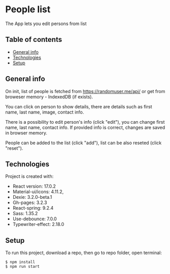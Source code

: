 # People list

The App lets you edit persons from list

## Table of contents

- [General info](#general-info)
- [Technologies](#technologies)
- [Setup](#setup)

## General info

On init, list of people is fetched from https://randomuser.me/api/ or get from broweser memory - IndexedDB (if exists).

You can click on person to show details, there are details such as first name, last name, image, contact info.

There is a possibility to edit person's info (click "edit"), you can change first name, last name, contact info. If provided info is correct, changes are saved in browser memory.

People can be added to the list (click "add"), list can be also reseted (click "reset").

## Technologies

Project is created with:

- React version: 17.0.2
- Material-ui/icons: 4.11.2,
- Dexie: 3.2.0-beta.1
- Gh-pages: 3.2.3
- React-spring: 9.2.4
- Sass: 1.35.2
- Use-debounce: 7.0.0
- Typewriter-effect: 2.18.0

## Setup

To run this project, download a repo, then go to repo folder, open terminal:

```
$ npm install
$ npm run start
```

